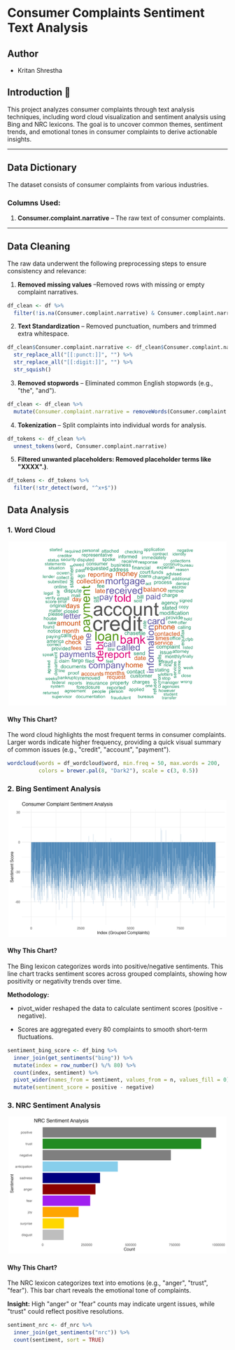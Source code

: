 # Consumer Complaints Sentiment Text Analysis

## Author
- Kritan Shrestha

## Introduction 📌
This project analyzes consumer complaints through text analysis techniques, including word cloud visualization and sentiment analysis using Bing and NRC lexicons. The goal is to uncover common themes, sentiment trends, and emotional tones in consumer complaints to derive actionable insights.

---

## Data Dictionary
The dataset consists of consumer complaints from various industries.  
### Columns Used:
1. **Consumer.complaint.narrative** – The raw text of consumer complaints.

---

## Data Cleaning
The raw data underwent the following preprocessing steps to ensure consistency and relevance:  
1. **Removed missing values** –Removed rows with missing or empty complaint narratives.  
```r
df_clean <- df %>% 
  filter(!is.na(Consumer.complaint.narrative) & Consumer.complaint.narrative != "")
```
2. **Text Standardization** – Removed punctuation, numbers and trimmed extra whitespace. 
```r
df_clean$Consumer.complaint.narrative <- df_clean$Consumer.complaint.narrative %>% 
  str_replace_all("[[:punct:]]", "") %>%  
  str_replace_all("[[:digit:]]", "") %>%  
  str_squish()
```
3. **Removed stopwords** – Eliminated common English stopwords (e.g., "the", "and").
```r
df_clean <- df_clean %>% 
  mutate(Consumer.complaint.narrative = removeWords(Consumer.complaint.narrative, stop_words$word))
```
4. **Tokenization** – Split complaints into individual words for analysis.
```r
df_tokens <- df_clean %>% 
  unnest_tokens(word, Consumer.complaint.narrative)
```

5. **Filtered unwanted placeholders: Removed placeholder terms like "XXXX".)**.
```r
df_tokens <- df_tokens %>% 
  filter(!str_detect(word, "^x+$"))
```

## Data Analysis
### 1. **Word Cloud**

<div align="center">
<img src="images/wordcloud.png" width="500">
</div>

#### **Why This Chart?**
The word cloud highlights the most frequent terms in consumer complaints. Larger words indicate higher frequency, providing a quick visual summary of common issues (e.g., "credit", "account", "payment").

```r
wordcloud(words = df_wordcloud$word, min.freq = 50, max.words = 200, 
          colors = brewer.pal(8, "Dark2"), scale = c(3, 0.5))
```

### 2. **Bing Sentiment Analysis**

<div align="center">
<img src="images/bing_sentiment.png" width="500">
</div>

#### **Why This Chart?**
The Bing lexicon categorizes words into positive/negative sentiments. This line chart tracks sentiment scores across grouped complaints, showing how positivity or negativity trends over time.

**Methodology:**
- pivot_wider reshaped the data to calculate sentiment scores (positive - negative).

- Scores are aggregated every 80 complaints to smooth short-term fluctuations.

```r
sentiment_bing_score <- df_bing %>% 
  inner_join(get_sentiments("bing")) %>%
  mutate(index = row_number() %/% 80) %>%
  count(index, sentiment) %>%
  pivot_wider(names_from = sentiment, values_from = n, values_fill = 0) %>% 
  mutate(sentiment_score = positive - negative)
```

### 3. **NRC Sentiment Analysis**

<div align="center">
<img src="images/nrc_sentiment.png" width="500">
</div>

#### **Why This Chart?**
The NRC lexicon categorizes text into emotions (e.g., "anger", "trust", "fear"). This bar chart reveals the emotional tone of complaints.

**Insight:**
High "anger" or "fear" counts may indicate urgent issues, while "trust" could reflect positive resolutions.

```r
sentiment_nrc <- df_nrc %>% 
  inner_join(get_sentiments("nrc")) %>% 
  count(sentiment, sort = TRUE)
```





